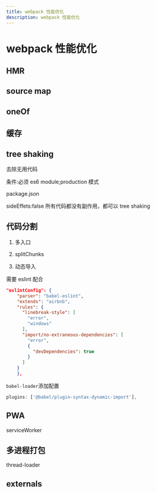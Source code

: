 ```yaml
---
title: webpack 性能优化
description: webpack 性能优化
---
```


# webpack 性能优化

## HMR

## source map

## oneOf

## 缓存

## tree shaking

去除无用代码

条件:必须 es6 module;production 模式

package.json

sideEffets:false
所有代码都没有副作用，都可以 tree shaking

## 代码分割

1. 多入口

2. splitChunks

3. 动态导入

需要 eslint 配合

```json
"eslintConfig": {
    "parser": "babel-eslint",
    "extends": "airbnb",
    "rules": {
      "linebreak-style": [
        "error",
        "windows"
      ],
      "import/no-extraneous-dependencies": [
        "error",
        {
          "devDependencies": true
        }
      ]
    }
	},
```

`babel-loader`添加配置

```js
plugins: ['@babel/plugin-syntax-dynamic-import'],
```

## PWA

serviceWorker

## 多进程打包

thread-loader

## externals
